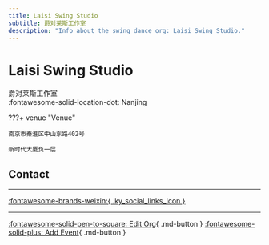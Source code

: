 ```yaml
---
title: Laisi Swing Studio
subtitle: 爵对莱斯工作室
description: "Info about the swing dance org: Laisi Swing Studio."
---
```


# Laisi Swing Studio

爵对莱斯工作室  
:fontawesome-solid-location-dot: Nanjing  


???+ venue "Venue"

    南京市秦淮区中山东路402号  
      
    新时代大厦负一层  

## Contact


---

 [:fontawesome-brands-weixin:{ .ky_social_links_icon }](# "爵对莱斯南京摇摆舞")

---

[:fontawesome-solid-pen-to-square: Edit Org](https://github.com/swingdance/orgs/issues/new?assignees=&labels=update+org&projects=&template=03-update_entity.yml&title=Update%20Org%3A%20zh_CN%20%E2%80%A2%20Laisi%20Swing%20Studio&region=zh_CN&id=laisi-swing-studio&name=Laisi%20Swing%20Studio){ .md-button } [:fontawesome-solid-plus: Add Event](https://github.com/swingdance/events/issues/new?assignees=&labels=add+event&projects=&template=02-add_entity.yml&title=Add%20Event%3A%20zh_CN%20%E2%80%A2%20%3CName%3E&region=zh_CN&province=Jiangsu&city=Nanjing&org_id=laisi-swing-studio){ .md-button }
